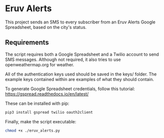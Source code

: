 # Eruv Alerts
This project sends an SMS to every subscriber from an Eruv Alerts Google Spreadsheet, based on the city's status.

## Requirements

The script requires both a Google Spreadsheet and a Twilio account to send SMS messages. Although not required, it also tries to use openweathermap.org for weather.

All of the authentication keys used should be saved in the keys/ folder. The example keys contained within are examples of what they should contain.

To generate Google Spreadsheet credentials, follow this tutorial:
https://gspread.readthedocs.io/en/latest/

These can be installed with pip:
```bash
pip3 install gspread twilio oauth2client
```

Finally, make the script executable:
```bash
chmod +x ./eruv_alerts.py
```
